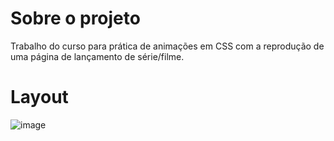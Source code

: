 # Sobre o projeto 
Trabalho do curso para prática de animações em CSS com a reprodução de uma página de lançamento de série/filme. 

# Layout
![image](https://github.com/andria-af/Desafio-animacao/assets/121044319/1d1c7d29-fd01-463a-9d87-bb7d3eee5610)


